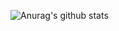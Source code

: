 ![Anurag's github stats](https://github-readme-stats.vercel.app/api?username=fahirmdz&show_icons=true&theme=radical)
